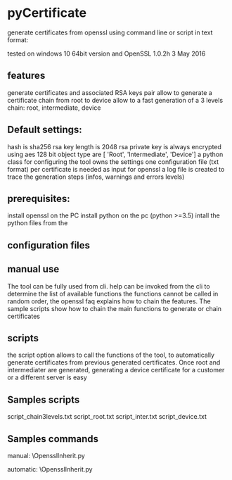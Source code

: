 # pyCertificate
generate certificates from openssl using command line or script in text format:

tested on windows 10 64bit version and  OpenSSL 1.0.2h 3 May 2016

features
--------
generate certificates and associated RSA keys pair
allow to generate a certificate chain from root to device
allow to a fast generation of a 3 levels chain: root, intermediate, device


Default settings:
----------------
hash is sha256
rsa key length is 2048
rsa private key is always encrypted using aes 128 bit
object type are [ 'Root', 'Intermediate', 'Device']
a python class for configuring the tool owns the settings
one configuration file (txt format) per certificate is needed as input for openssl 
a log file is created to trace the generation steps (infos, warnings and errors levels)

prerequisites:
--------------
install openssl on the PC
install python on the pc (python >=3.5)
intall the python files from the 

configuration files
-------------------

manual use
----------
The tool can be fully used from cli.
help can be invoked from the cli to determine the list of available functions
the functions cannot be called in random order, the openssl faq explains how to chain the features.
The sample scripts show how to chain the main functions to generate or chain certificates

scripts
-------
the script option allows to call the functions of the tool, to automatically generate certificates from previous generated certificates.
Once root and intermediater are generated, generating a device certificate for a customer or a different server is easy

Samples scripts
----------------
script_chain3levels.txt
script_root.txt
script_inter.txt
script_device.txt

Samples commands
----------------

manual:
<path to python programm> <path to the main class file>\OpensslInherit.py

automatic:
<path to python programm> <path to the main class file>\OpensslInherit.py <script file>

